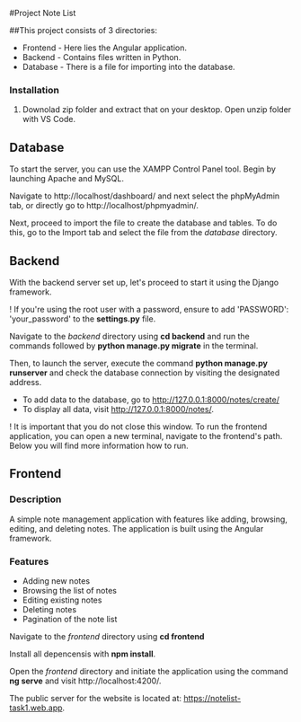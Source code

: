#Project Note List

##This project consists of 3 directories:
- Frontend - Here lies the Angular application.
- Backend - Contains files written in Python.
- Database - There is a file for importing into the database.

### Installation

1. Downolad zip folder and extract that on your desktop. Open unzip folder with VS Code.

## Database 

To start the server, you can use the XAMPP Control Panel tool. Begin by launching Apache and MySQL.

Navigate to http://localhost/dashboard/ and next select the phpMyAdmin tab, or directly go to http://localhost/phpmyadmin/.

Next, proceed to import the file to create the database and tables. To do this, go to the Import tab and select the file from the *database* directory.

## Backend

With the backend server set up, let's proceed to start it using the Django framework.

! If you're using the root user with a password, ensure to add 'PASSWORD': 'your_password' to the **settings.py** file.

Navigate to the *backend* directory using **cd backend** and run the commands followed by **python manage.py migrate** in the terminal.

Then, to launch the server, execute the command **python manage.py runserver** and check the database connection by visiting the designated address.

- To add data to the database, go to http://127.0.0.1:8000/notes/create/
- To display all data, visit http://127.0.0.1:8000/notes/.

! It is important that you do not close this window. To run the frontend application, you can open a new terminal, navigate to the frontend's path. Below you will find more information how to run.

## Frontend

### Description

A simple note management application with features like adding, browsing, editing, and deleting notes. The application is built using the Angular framework.

### Features

- Adding new notes
- Browsing the list of notes
- Editing existing notes
- Deleting notes
- Pagination of the note list

Navigate to the *frontend* directory using **cd frontend** 

Install all depencensis with **npm install**.

Open the *frontend* directory and initiate the application using the command **ng serve** and visit http://localhost:4200/.

The public server for the website is located at: https://notelist-task1.web.app.
